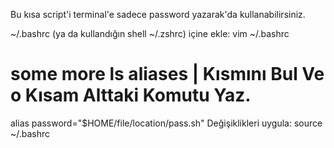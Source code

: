 Bu kısa script'i terminal'e sadece password yazarak'da kullanabilirsiniz.

~/.bashrc (ya da kullandığın shell ~/.zshrc) içine ekle:
vim ~/.bashrc
# some more ls aliases | Kısmını Bul Ve o Kısam Alttaki Komutu Yaz.
alias password="$HOME/file/location/pass.sh"
Değişiklikleri uygula:
source ~/.bashrc
